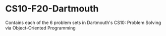 # CS10-F20-Dartmouth
Contains each of the 6 problem sets in Dartmouth's CS10: Problem Solving via Object-Oriented Programming
